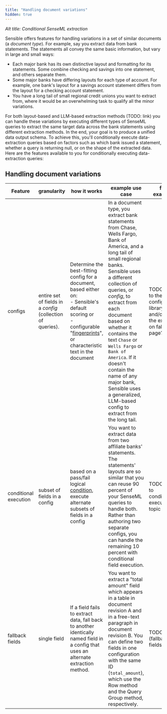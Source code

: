 ```yaml
---
title: "Handling document variations"
hidden: true
---
```


*Alt title: Conditional SenseML extraction*



Sensible offers features for handling variations in a set of similar documents (a *document type*). For example, say you extract data from bank statements. The statements all convey the same basic information, but vary in large and small ways:

-  Each major bank has its own distinctive layout and formatting for its statements.  Some combine checking and savings into one statement, and others separate them.
- Some major banks have differing layouts for each type of account. For example, one bank's layout for a savings account statement differs from the layout for a checking account statement.
- You have a long tail of small regional credit unions you want to extract from, where it would be an overwhelming task to qualify all the minor variations.

For both layout-based and LLM-based extraction methods (TODO: link) you can handle these variations by executing different types of SenseML queries to extract the same target data across the bank statements using different extraction methods. In the end, your goal is to produce a unified data output schema. To achieve this, you'll conditionally execute  data-extraction queries based on factors such as which bank issued a statement, whether a query is returning null, or on the shape of the extracted data. Here are the features available to you for conditionally executing data-extraction queries: 

## Handling document variations

| Feature               | granularity                                                 | how it works                                                 | example use case                                             | full example                                                 |
| --------------------- | ----------------------------------------------------------- | ------------------------------------------------------------ | ------------------------------------------------------------ | ------------------------------------------------------------ |
| configs               | entire set of fields in a *config* (collection of queries). | Determine the best-fitting config for a document, based either on:<br/>- Sensible's default scoring or<br/>- configurable "[fingerprints](doc:fingerprint)", or characteristic text in the document | In a document type, you extract bank statements from Chase, Wells Fargo, Bank of America, and a long tail of small regional banks. Sensible uses a different collection of queries, or *config*,  to extract from each document based on whether it contains the text  `Chase` or `Wells Fargo` or `Bank of America`. If it doesn't contain the name of any major bank, Sensible uses a generalized, LLM-based config to extract from the long tail. | TODO: link to the config library and/or to the example on fallbacks page? |
| conditional execution | subset of fields  in a config                               | based on a pass/fail logical [condition](doc:conditional), execute alternate subsets of fields in a config | You want to extract data from two affiliate banks' statements. The statements' layouts are so similar that you can reuse 90 percent of your SenseML queries to handle both. Rather than authoring two separate configs, you can handle the remaining 10 percent  with conditional field execution. | TODO link to conditional-execution topic                     |
| fallback fields       | single field                                                | If a field fails to extract data, fall back to another identically named field in a config that uses an alternate extraction method. | You want to extract a "total amount" field which appears in a table in document revision A and in a free-text paragraph in document revision B. You can define two fields in one configuration with the same ID (`total_amount`), which use the Row method and the Query Group method, respectively. | TODO link (fallback fields topic)                            |

